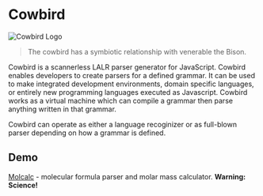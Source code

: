 # Cowbird

![Cowbird Logo](https://www.dropbox.com/s/2lc6a5qlyyiq9l0/Cowbird.png?dl=0&raw=1)

> The cowbird has a symbiotic relationship with venerable the Bison.

Cowbird is a scannerless LALR parser generator for JavaScript.  Cowbird enables developers to create parsers for a defined grammar.  It can be used to make integrated development environments, domain specific languages, or entirely new programming languages executed as Javascript.  Cowbird works as a virtual machine which can compile a grammar then parse anything written in that grammar.

Cowbird can operate as either a language recoginizer or as full-blown parser depending on how a grammar is defined.

## Demo

[Molcalc](http://molcalc.herokuapp.com) - molecular formula parser and molar mass calculator. **Warning: Science!**
